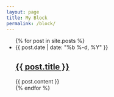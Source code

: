 ```yaml
---
layout: page
title: My Block
permalink: /block/
---
```


<div class="main">
	<section id="pm_blog" class="row">
	  <ul class="post-list">
	    {% for post in site.posts %}
	      <li>
	        <span class="post-meta">{{ post.date | date: "%b %-d, %Y" }}</span>
	        <h2>
	          <a class="post-link" href="{{ post.url | prepend: site.baseurl }}">{{ post.title }}</a>
	        </h2>
	        <div class="pm_justify pm_text_normal">
	        	{{ post.content }}
	        </div>
	      </li>
	    {% endfor %}
	  </ul>
	</section>
</div>
